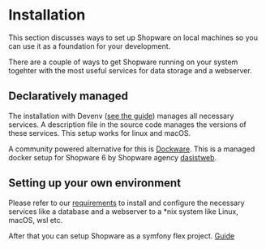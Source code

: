 # Installation

This section discusses ways to set up Shopware on local machines so you can use it as a foundation for your development.

There are a couple of ways to get Shopware running on your system togehter with the most useful services for data storage and a webserver.

## Declaratively managed

The installation with Devenv ([see the guide](devenv.md)) manages all necessary services. A description file in the source code manages the versions of these services.
This setup works for linux and macOS.

A community powered alternative for this is [Dockware](community/dockware.md).
This is a managed docker setup for Shopware 6 by Shopware agency [dasistweb](https://www.dasistweb.de/).

## Setting up your own environment

Please refer to our [requirements](requirements.md) to install and configure the necessary services
like a database and a webserver to a *nix system like Linux, macOS, wsl etc.

After that you can setup Shopware as a symfony flex project. [Guide](template.md)
